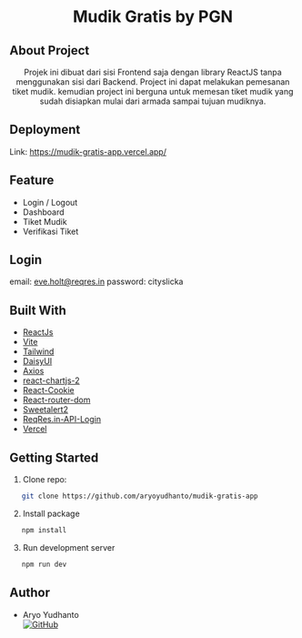 <h1 align="center">Mudik Gratis by PGN</h1>

## About Project 

<p align="center">Projek ini dibuat dari sisi Frontend saja dengan library ReactJS tanpa menggunakan sisi dari Backend. Project ini dapat melakukan pemesanan tiket mudik. kemudian project ini berguna untuk memesan tiket mudik yang sudah disiapkan mulai dari armada sampai tujuan mudiknya.</p>

## Deployment

Link: https://mudik-gratis-app.vercel.app/

## Feature

- Login / Logout
- Dashboard
- Tiket Mudik
- Verifikasi Tiket

## Login 

email: eve.holt@reqres.in
password: cityslicka

## Built With

- [ReactJs](https://reactjs.org/)
- [Vite](https://vitejs.dev/)
- [Tailwind](https://tailwindcss.com/)
- [DaisyUI](https://daisyui.com/)
- [Axios](https://axios-http.com/)
- [react-chartjs-2](https://www.chartjs.org/)
- [React-Cookie](https://www.npmjs.com/package/react-cookie)
- [React-router-dom](https://reactrouter.com/)
- [Sweetalert2](https://sweetalert2.github.io/)
- [ReqRes.in-API-Login](https://reqres.in/)
- [Vercel](https://vercel.com/)

## Getting Started

1. Clone repo:

```sh
   git clone https://github.com/aryoyudhanto/mudik-gratis-app
```

2. Install package

```sh
   npm install
```

3. Run development server

```sh
   npm run dev
```

## Author

- Aryo Yudhanto <br> [![GitHub](https://img.shields.io/badge/Yudha-%23121011.svg?style=for-the-badge&logo=github&logoColor=white)](https://github.com/aryoyudhanto)

